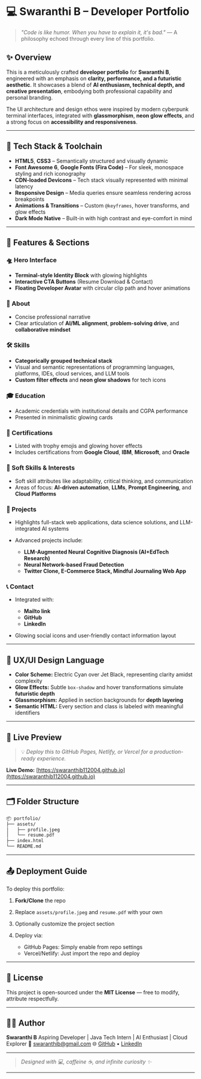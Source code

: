 # 💻 Swaranthi B – Developer Portfolio

> *"Code is like humor. When you have to explain it, it's bad."*
> — A philosophy echoed through every line of this portfolio.

## ✨ Overview

This is a meticulously crafted **developer portfolio** for **Swaranthi B**, engineered with an emphasis on **clarity, performance, and a futuristic aesthetic**. It showcases a blend of **AI enthusiasm, technical depth, and creative presentation**, embodying both professional capability and personal branding.

The UI architecture and design ethos were inspired by modern cyberpunk terminal interfaces, integrated with **glassmorphism**, **neon glow effects**, and a strong focus on **accessibility and responsiveness**.

---

## 🔧 Tech Stack & Toolchain

* **HTML5**, **CSS3** – Semantically structured and visually dynamic
* **Font Awesome 6**, **Google Fonts (Fira Code)** – For sleek, monospace styling and rich iconography
* **CDN-loaded Devicons** – Tech stack visually represented with minimal latency
* **Responsive Design** – Media queries ensure seamless rendering across breakpoints
* **Animations & Transitions** – Custom `@keyframes`, hover transforms, and glow effects
* **Dark Mode Native** – Built-in with high contrast and eye-comfort in mind

---

## 🧠 Features & Sections

### 🛸 Hero Interface

* **Terminal-style Identity Block** with glowing highlights
* **Interactive CTA Buttons** (Resume Download & Contact)
* **Floating Developer Avatar** with circular clip path and hover animations

### 🧬 About

* Concise professional narrative
* Clear articulation of **AI/ML alignment**, **problem-solving drive**, and **collaborative mindset**

### 🛠️ Skills

* **Categorically grouped technical stack**
* Visual and semantic representations of programming languages, platforms, IDEs, cloud services, and LLM tools
* **Custom filter effects** and **neon glow shadows** for tech icons

### 🎓 Education

* Academic credentials with institutional details and CGPA performance
* Presented in minimalistic glowing cards

### 📜 Certifications

* Listed with trophy emojis and glowing hover effects
* Includes certifications from **Google Cloud**, **IBM**, **Microsoft**, and **Oracle**

### 🧠 Soft Skills & Interests

* Soft skill attributes like adaptability, critical thinking, and communication
* Areas of focus: **AI-driven automation**, **LLMs**, **Prompt Engineering**, and **Cloud Platforms**

### 🚀 Projects

* Highlights full-stack web applications, data science solutions, and LLM-integrated AI systems
* Advanced projects include:

  * **LLM-Augmented Neural Cognitive Diagnosis (AI+EdTech Research)**
  * **Neural Network-based Fraud Detection**
  * **Twitter Clone, E-Commerce Stack, Mindful Journaling Web App**

### 📞 Contact

* Integrated with:

  * **Mailto link**
  * **GitHub**
  * **LinkedIn**
* Glowing social icons and user-friendly contact information layout

---

## 🧩 UX/UI Design Language

* **Color Scheme:** Electric Cyan over Jet Black, representing clarity amidst complexity
* **Glow Effects:** Subtle `box-shadow` and hover transformations simulate **futuristic depth**
* **Glassmorphism:** Applied in section backgrounds for **depth layering**
* **Semantic HTML:** Every section and class is labeled with meaningful identifiers

---

## 🔗 Live Preview

> 💡 *Deploy this to GitHub Pages, Netlify, or Vercel for a production-ready experience.*

**Live Demo:** [https://swaranthib112004.github.io](https://swaranthib112004.github.io)

---

## 🗂️ Folder Structure

```bash
📦 portfolio/
├── assets/
│   ├── profile.jpeg
│   └── resume.pdf
├── index.html
└── README.md
```

---

## 📤 Deployment Guide

To deploy this portfolio:

1. **Fork/Clone** the repo
2. Replace `assets/profile.jpeg` and `resume.pdf` with your own
3. Optionally customize the project section
4. Deploy via:

   * GitHub Pages: Simply enable from repo settings
   * Vercel/Netlify: Just import the repo and deploy

---

## 📘 License

This project is open-sourced under the **MIT License** — free to modify, attribute respectfully.

---

## 👩‍💻 Author

**Swaranthi B**
Aspiring Developer | Java Tech Intern | AI Enthusiast | Cloud Explorer
📧 [swaranthib@gmail.com](mailto:swaranthib@gmail.com)
🌐 [GitHub](https://github.com/Swaranthib112004) • [LinkedIn](https://www.linkedin.com/in/swaranthi-balamurugan-16442a371)

---

> *Designed with 💻, caffeine ☕, and infinite curiosity ✨*

---
